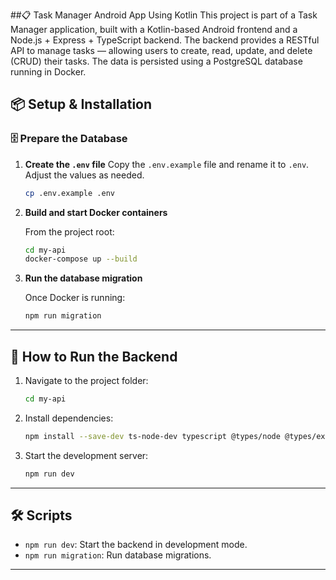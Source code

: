 ##📋 Task Manager Android App Using Kotlin
This project is part of a Task Manager application, built with a Kotlin-based Android frontend and a Node.js + Express + TypeScript backend.
The backend provides a RESTful API to manage tasks — allowing users to create, read, update, and delete (CRUD) their tasks. The data is persisted using a PostgreSQL database running in Docker.

## 📦 Setup & Installation

### 🗄️ Prepare the Database

1. **Create the `.env` file**
   Copy the `.env.example` file and rename it to `.env`. Adjust the values as needed.

   ```bash
   cp .env.example .env
   ```

2. **Build and start Docker containers**

   From the project root:

   ```bash
   cd my-api
   docker-compose up --build
   ```

3. **Run the database migration**

   Once Docker is running:

   ```bash
   npm run migration
   ```

---

## 🚀 How to Run the Backend

1. Navigate to the project folder:

   ```bash
   cd my-api
   ```

2. Install dependencies:

   ```bash
   npm install --save-dev ts-node-dev typescript @types/node @types/express
   ```

3. Start the development server:

   ```bash
   npm run dev
   ```

---


## 🛠 Scripts

* `npm run dev`: Start the backend in development mode.
* `npm run migration`: Run database migrations.

---
